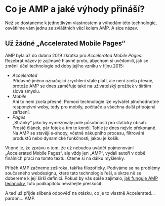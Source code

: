 # Co je AMP a jaké výhody přináší?

Než se dostaneme k jednotlivým vlastnostem a výhodám této technologie, osvětlíme vám jednu ze zvláštních věcí kolem AMP. A sice název.

## Už žádné „Accelerated Mobile Pages“

AMP byla až do dubna 2019 zkratka pro _Accelerated Mobile Pages_. Rozebrat název je zajímavé hlavně proto, abychom si uvědomili, jak se změnil účel technologie od doby jejího vzniku v říjnu 2015:

* _Accelerated_  
Přídavné jméno označující zrychlení stále platí, ale není zcela přesné, protože AMP se dnes zaměřuje také na uživatelský prožitek v širším slova smyslu.
* _Mobile_  
Ani to není zcela přesné. Pomocí technologie lze vytvářet plnohodnotné responzivní weby, tedy pro mobily, počítače a všechna další připojená zařízení.
* _Pages_  
„Stránky“ jako by vymezovaly pole působnosti pro statický obsah. Prostě článek, pár fotek a tím to končí. Tohle je dnes nejvíc překonané. Na AMP se stavějí e-shopy, včetně nákupního procesu, filtrování produktů nebo dynamické funkčnosti, jakou je košík.

Vtipné je, že zprávu o tom, že už nebudou uvádět pojmenování „Accelerated Mobile Pages“, ale vždy jen „AMP“, vydali autoři v době finálních prací na tomto textu. Čteme si na dálku myšlenky.

Příběh AMP začneme zeširoka, takřka filozoficky. Podíváme se na problémy současného webdesignu, které tato technologie řeší, a skrze ně se dobereme k její širší definici. Pokud by vás spíše zajímalo, [jak funguje AMP technicky](amp-fungovani.md), tuto podkapitolu neváhejte přeskočit.

A teď už přijde slíbená odpověď na otázku, co je to vlastně Accelerated…  pardon… AMP.
